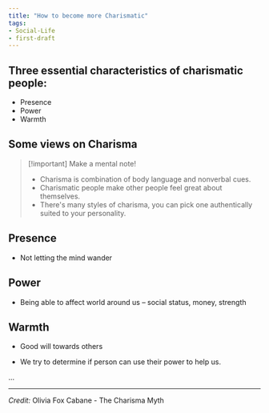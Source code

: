 ```yaml
---
title: "How to become more Charismatic"
tags:
- Social-Life
- first-draft
---
```


## Three essential characteristics of charismatic people:

-   Presence
-   Power
-   Warmth

## Some views on Charisma

> [!important] Make a mental note!
>
> - Charisma is combination of body language and nonverbal cues.
> - Charismatic people make other people feel great about themselves.
> - There's many styles of charisma, you can pick one authentically suited to your personality.

## Presence

* Not letting the mind wander

## Power

* Being able to affect world around us – social status, money, strength

## Warmth

* Good will towards others
- We try to determine if person can use their power to help us.

...

___
*Credit:* Olivia Fox Cabane - The Charisma Myth